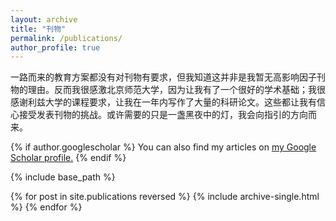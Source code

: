 ```yaml
---
layout: archive
title: "刊物"
permalink: /publications/
author_profile: true
---
```


一路而来的教育方案都没有对刊物有要求，但我知道这并非是我暂无高影响因子刊物的理由。反而我很感激北京师范大学，因为让我有了一个很好的学术基础；我很感谢利兹大学的课程要求，让我在一年内写作了大量的科研论文。这些都让我有信心接受发表刊物的挑战。或许需要的只是一盏黑夜中的灯，我会向指引的方向而来。

{% if author.googlescholar %}
  You can also find my articles on <u><a href="{{author.googlescholar}}">my Google Scholar profile</a>.</u>
{% endif %}

{% include base_path %}

{% for post in site.publications reversed %}
  {% include archive-single.html %}
{% endfor %}
